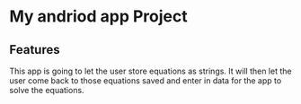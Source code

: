 # My andriod app Project

## Features
This app is going to let the user store equations as strings. It will then let the user come back to those equations saved and enter in data for the app to solve the equations.
